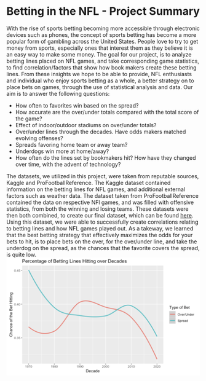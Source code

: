 # Betting in the NFL - Project Summary
With the rise of sports betting becoming more accessible through electronic devices such as phones, the concept of sports betting has become a more popular form of gambling across the United States. People love to try to get money from sports, especially ones that interest them as they believe it is an easy way to make some money. The goal for our project, is to analyze betting lines placed on NFL games, and take corresponding game statistics, to find correlation/factors that show how book makers create these betting lines. From these insights we hope to be able to provide, NFL enthusiasts and individual who enjoy sports betting as a whole, a better strategy on to place bets on games, through the use of statistical analysis and data. Our aim is to answer the following questions:

- How often to favorites win based on the spread?
- How accurate are the over/under totals compared with the total score of the game?
- Effect of indoor/outdoor stadiums on over/under totals?
- Over/under lines through the decades. Have odds makers matched evolving offenses?
- Spreads favoring home team or away team?
- Underdogs win more at home/away?
- How often do the lines set by bookmakers hit? How have they changed over time, with the advent of technology?
  
The datasets, we utilized in this project, were taken from reputable sources, Kaggle and ProFootballReference. The Kaggle dataset contained information on the betting lines for NFL games, and additional external factors such as weather data. The dataset taken from ProFootballReference contained the data on respective NFl games, and was filled with offensive statistics, from both the winning and losing teams. These datasets were then both combined, to create our final dataset, which can be found [here](datasets/game_bets.csv). Using this dataset, we were able to successfully create correlations relating to betting lines and how NFL games played out. As a takeway, we learned that the best betting strategy that effectively maximizes the odds for your bets to hit, is to place bets on the over, for the over/under line, and take the underdog on the spread, as the chances that the favorite covers the spread, is quite low. ![image](misc/takeway_figure.png)
